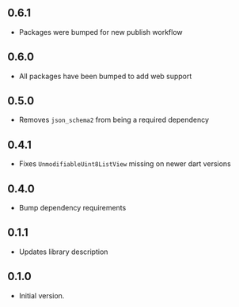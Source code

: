 ## 0.6.1
- Packages were bumped for new publish workflow

## 0.6.0
- All packages have been bumped to add web support

## 0.5.0
- Removes `json_schema2` from being a required dependency

## 0.4.1
- Fixes `UnmodifiableUint8ListView` missing on newer dart versions

## 0.4.0
- Bump dependency requirements

## 0.1.1
- Updates library description

## 0.1.0
- Initial version.
